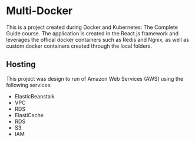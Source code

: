 # Multi-Docker
This is a project created during Docker and Kubernetes: The Complete Guide course. The application is created in the React.js framework and leverages the offical docker containers such as Redis and Ngnix, as well as custom docker containers created through the local folders.

## Hosting 
This project was design to run of Amazon Web Services (AWS) using the following services:
- ElasticBeanstalk
- VPC
- RDS
- ElastiCache
- RDS
- S3
- IAM




